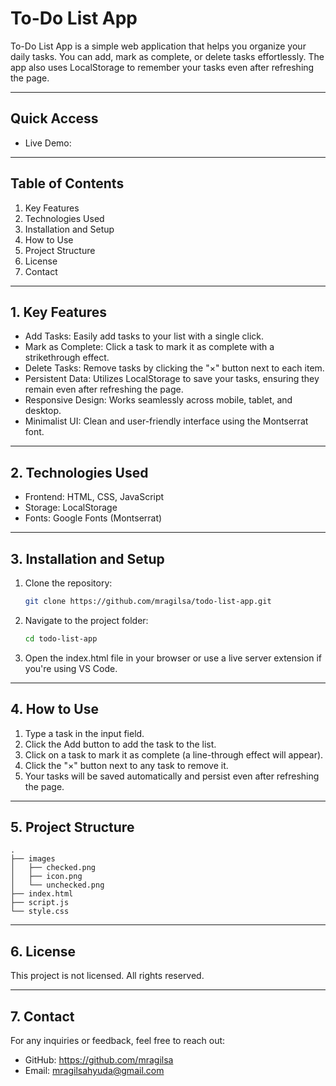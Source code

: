 # To-Do List App 

To-Do List App is a simple web application that helps you organize your daily tasks. You can add, mark as complete, or delete tasks effortlessly. The app also uses LocalStorage to remember your tasks even after refreshing the page.  

---

## Quick Access
- Live Demo: 

---

## Table of Contents
1. Key Features  
2. Technologies Used  
3. Installation and Setup  
4. How to Use  
5. Project Structure  
6. License  
7. Contact  

---

## 1. Key Features
- Add Tasks: Easily add tasks to your list with a single click.  
- Mark as Complete: Click a task to mark it as complete with a strikethrough effect.  
- Delete Tasks: Remove tasks by clicking the "×" button next to each item.  
- Persistent Data: Utilizes LocalStorage to save your tasks, ensuring they remain even after refreshing the page.  
- Responsive Design: Works seamlessly across mobile, tablet, and desktop.  
- Minimalist UI: Clean and user-friendly interface using the Montserrat font.  

---

## 2. Technologies Used
- Frontend: HTML, CSS, JavaScript  
- Storage: LocalStorage  
- Fonts: Google Fonts (Montserrat)  

---

## 3. Installation and Setup

1. Clone the repository:
   ``` bash
   git clone https://github.com/mragilsa/todo-list-app.git

3. Navigate to the project folder:
   ``` bash
   cd todo-list-app

5. Open the index.html file in your browser or use a live server extension if you're using VS Code.  

---

## 4. How to Use

1. Type a task in the input field.  
2. Click the Add button to add the task to the list.  
3. Click on a task to mark it as complete (a line-through effect will appear).  
4. Click the "×" button next to any task to remove it.  
5. Your tasks will be saved automatically and persist even after refreshing the page.  

---

## 5. Project Structure
````
.
├── images
│   ├── checked.png
│   ├── icon.png
│   └── unchecked.png
├── index.html
├── script.js
└── style.css
````
---

## 6. License

This project is not licensed. All rights reserved.  

---

## 7. Contact

For any inquiries or feedback, feel free to reach out:  
- GitHub: https://github.com/mragilsa 
- Email: mragilsahyuda@gmail.com
